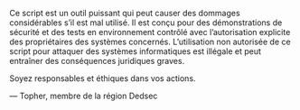  Ce script est un outil puissant qui peut causer des dommages considérables s’il est mal utilisé. Il est conçu pour des démonstrations de sécurité et des tests en environnement contrôlé avec l’autorisation explicite des propriétaires des systèmes concernés. L’utilisation non autorisée de ce script pour attaquer des systèmes informatiques est illégale et peut entraîner des conséquences juridiques graves.

Soyez responsables et éthiques dans vos actions.

— Topher, membre de la région Dedsec
